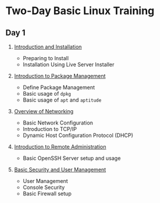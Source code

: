 # Two-Day Basic Linux Training

## Day 1

1. [Introduction and Installation](./01_introduction_and_installation.md)
    - Preparing to Install
    - Installation Using Live Server Installer

2. [Introduction to Package Management](./02_package_management.md)
    - Define Package Management
    - Basic usage of `dpkg`
    - Basic usage of `apt` and `aptitude`

3. [Overview of Networking](./03_networking.md)
    - Basic Network Configuration
    - Introduction to TCP/IP
    - Dynamic Host Configuration Protocol (DHCP)

4. [Introduction to Remote Administration](./04_remote_administration.md)
    - Basic OpenSSH Server setup and usage

5. [Basic Security and User Management](./05_sec_user_management.md)
    - User Management
    - Console Security
    - Basic Firewall setup

